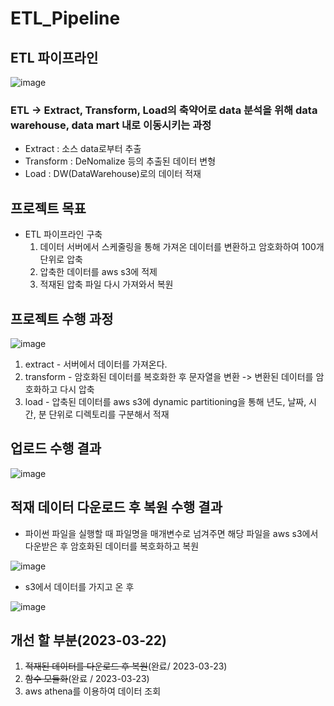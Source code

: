 # ETL_Pipeline
## ETL 파이프라인
![image](https://user-images.githubusercontent.com/48642518/225624054-e1af5b6f-00ec-4336-81e5-ff13eeb811fa.png)

### ETL -> Extract, Transform, Load의 축약어로 data 분석을 위해 data warehouse, data mart 내로 이동시키는 과정
* Extract : 소스 data로부터 추출
* Transform : DeNomalize 등의 추출된 데이터 변형
* Load : DW(DataWarehouse)로의 데이터 적재

## 프로젝트 목표
* ETL 파이프라인 구축
  1. 데이터 서버에서 스케줄링을 통해 가져온 데이터를 변환하고 암호화하여 100개 단위로 압축
  2. 압축한 데이터를 aws s3에 적제
  3. 적재된 압축 파일 다시 가져와서 복원

## 프로젝트 수행 과정
![image](https://user-images.githubusercontent.com/48642518/227080428-bab1cbb6-b697-4bb7-bac9-e1535263eb15.png)
1. extract - 서버에서 데이터를 가져온다.
2. transform - 암호화된 데이터를 복호화한 후 문자열을 변환 -> 변환된 데이터를 암호화하고 다시 압축
3. load - 압축된 데이터를 aws s3에 dynamic partitioning을 통해 년도, 날짜, 시간, 분 단위로 디렉토리를 구분해서 적재


## 업로드 수행 결과
![image](https://user-images.githubusercontent.com/48642518/227080143-44aa5158-9459-4823-86d8-cc44bab9d51b.png)

## 적재 데이터 다운로드 후 복원 수행 결과
* 파이썬 파일을 실행할 때 파일명을 매개변수로 넘겨주면 해당 파일을 aws s3에서 다운받은 후 암호화된 데이터를 복호화하고 복원

![image](https://user-images.githubusercontent.com/48642518/227154897-a1b5420c-a11c-4e25-a5dc-5a38a3a4aab7.png)

* s3에서 데이터를 가지고 온 후

![image](https://user-images.githubusercontent.com/48642518/227154738-6d280136-8c6c-40a9-8eb6-a9259e8a1a25.png)

## 개선 할 부분(2023-03-22)
1. ~~적재된 데이터를 다운로드 후 복원~~(완료/ 2023-03-23)
2. ~~함수 모듈화~~(완료 / 2023-03-23)
3. aws athena를 이용하여 데이터 조회
